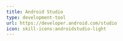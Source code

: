 ```yaml
---
title: Android Studio
type: development-tool
url: https://developer.android.com/studio
icon: skill-icons:androidstudio-light
---
```

